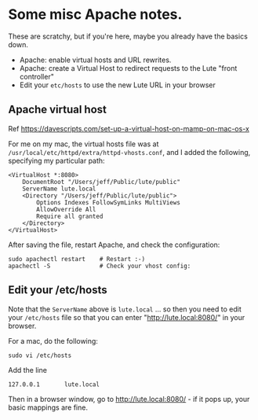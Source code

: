 # Some misc Apache notes.

These are scratchy, but if you're here, maybe you already have the basics down.

* Apache: enable virtual hosts and URL rewrites.
* Apache: create a Virtual Host to redirect requests to the Lute "front controller"
* Edit your `etc/hosts` to use the new Lute URL in your browser

## Apache virtual host

Ref https://davescripts.com/set-up-a-virtual-host-on-mamp-on-mac-os-x

For me on my mac, the virtual hosts file was at `/usr/local/etc/httpd/extra/httpd-vhosts.conf`, and I added the following, specifying my particular path:

```
<VirtualHost *:8080>
    DocumentRoot "/Users/jeff/Public/lute/public"
    ServerName lute.local
    <Directory "/Users/jeff/Public/lute/public">
        Options Indexes FollowSymLinks MultiViews
        AllowOverride All
        Require all granted
    </Directory>
</VirtualHost>
```

After saving the file, restart Apache, and check the configuration:

```
sudo apachectl restart    # Restart :-)
apachectl -S              # Check your vhost config:
```

## Edit your /etc/hosts

Note that the `ServerName` above is `lute.local` ... so then you need to edit your `/etc/hosts` file so that you can enter "http://lute.local:8080/" in your browser.

For a mac, do the following:

```
sudo vi /etc/hosts
```

Add the line

```
127.0.0.1       lute.local
```

Then in a browser window, go to http://lute.local:8080/ - if it pops up, your basic mappings are fine.
